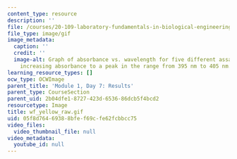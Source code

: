 ```yaml
---
content_type: resource
description: ''
file: /courses/20-109-laboratory-fundamentals-in-biological-engineering-spring-2010/05f8d76469388bfef69cfe62fcbbcc75_wf_yellow_raw.gif
file_type: image/gif
image_metadata:
  caption: ''
  credit: ''
  image-alt: Graph of absorbance vs. wavelength for five different assays, showing
    increasing absorbance to a peak in the range from 395 nm to 405 nm.
learning_resource_types: []
ocw_type: OCWImage
parent_title: 'Module 1, Day 7: Results'
parent_type: CourseSection
parent_uid: 2b04dfe1-8727-423d-6536-86dcb5f4bcd2
resourcetype: Image
title: wf_yellow_raw.gif
uid: 05f8d764-6938-8bfe-f69c-fe62fcbbcc75
video_files:
  video_thumbnail_file: null
video_metadata:
  youtube_id: null
---
```

